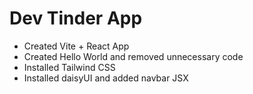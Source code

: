# Dev Tinder App

- Created Vite + React App
- Created Hello World and removed unnecessary code
- Installed Tailwind CSS
- Installed daisyUI and added navbar JSX